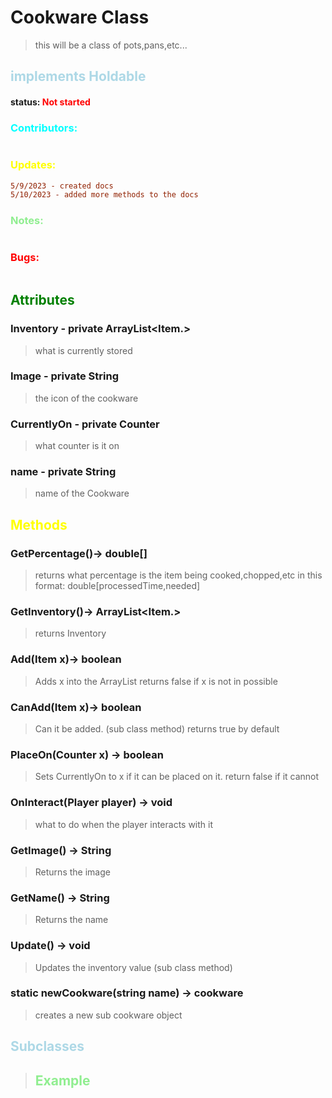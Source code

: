 # Cookware Class 
> this will be a class of pots,pans,etc...
##  <span style="color:lightblue;">implements Holdable</span>
#### status: <span style="color:red;">Not started</span>
### <span style="color:cyan;">Contributors:</span>
<!--put your names here between the ``` if you worked on it, and put what you did-->
```diff 
```
### <span style="color:yellow;">Updates:</span>
```diff
5/9/2023 - created docs
5/10/2023 - added more methods to the docs
```
### <span style="color:lightgreen;">Notes:</span>
```diff

```
### <span style="color:red;">Bugs:</span>
```diff
```
## <span style="color:green;">Attributes</span>

### **Inventory** - private ArrayList<Item.>
> what is currently stored

### **Image** - private String
> the icon of the cookware

### **CurrentlyOn** - private Counter
> what counter is it on

### **name** - private String
> name of the Cookware


## <span style="color:yellow;">Methods</span>

### **GetPercentage()**-> double[]
>returns what percentage is the item being cooked,chopped,etc in this format: double[processedTime,needed] 

### **GetInventory()**-> ArrayList<Item.>
>returns Inventory 

### **Add(Item x)**-> boolean
>Adds x into the ArrayList returns false if x is not in possible

### **CanAdd(Item x)**-> boolean
>Can it be added. (sub class method) returns true by default

### **PlaceOn(Counter x)** -> boolean
>Sets CurrentlyOn to x if it can be placed on it. return false if it cannot

### **OnInteract(Player player)** -> void
>what to do when the player interacts with it

### **GetImage()** -> String
>Returns the image 

### **GetName()** -> String
>Returns the name 

### **Update()** -> void
>Updates the inventory value (sub class method)

### **static newCookware(string name)** -> cookware
>creates a new sub cookware object


## <span style="color:lightblue;">Subclasses</span>
> ## <span style="color:lightgreen;">Example</span>   
```java
```
